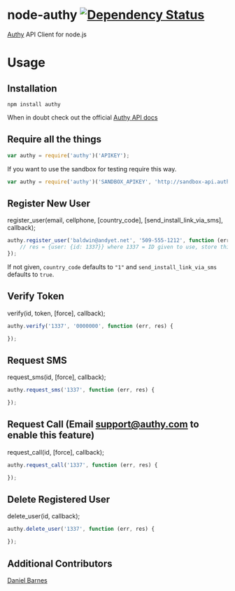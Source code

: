 # node-authy [![Dependency Status](https://david-dm.org/evilpacket/node-authy.png)](https://david-dm.org/evilpacket/node-authy)

[Authy](https://authy.com/) API Client for node.js

Usage
=====

Installation
------------

```
npm install authy
```

When in doubt check out the official [Authy API docs](http://docs.authy.com/)


Require all the things
----------------------

```javascript
var authy = require('authy')('APIKEY');
```

If you want to use the sandbox for testing require this way.

```javascript
var authy = require('authy')('SANDBOX_APIKEY', 'http://sandbox-api.authy.com');
```


Register New User
-----------------

register_user(email, cellphone, [country_code], [send_install_link_via_sms], callback);


```javascript
authy.register_user('baldwin@andyet.net', '509-555-1212', function (err, res) {
    // res = {user: {id: 1337}} where 1337 = ID given to use, store this someplace
});
```

If not given, `country_code` defaults to `"1"` and `send_install_link_via_sms` defaults to `true`.

Verify Token
------------

verify(id, token, [force], callback);

```javascript
authy.verify('1337', '0000000', function (err, res) {

});
```

Request SMS
-----------

request_sms(id, [force], callback);

```javascript
authy.request_sms('1337', function (err, res) {

});
```

Request Call (Email support@authy.com to enable this feature)
-------------------------------------------------------------

request_call(id, [force], callback);

```javascript
authy.request_call('1337', function (err, res) {

});
```

Delete Registered User
----------------------

delete_user(id, callback);

```javascript
authy.delete_user('1337', function (err, res) {

});
```

Additional Contributors
-----------------------
[Daniel Barnes](https://github.com/DanielBarnes)

